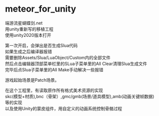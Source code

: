 # meteor_for_unity</br>
端游流星蝴蝶剑.net</br>用unity重新写的移植工程</br>
使用unity2020版本打开</br>

第一次开启，会弹出是否生成Slua代码</br>
如果生成之后编译器报错</br>
需要删除Assets/Slua/LuaObject/Custom内的全部文件</br>
然后点击编辑器顶部菜单栏里的SLua子菜单里的All Clear清理Slua生成文件</br>
完毕后点Slua子菜单里的All Make手动解决一些报错</br>

游戏起始场景是Patch场景。</br>

在这个工程里，有读取原作所有格式美术资源的实现</br>
skc(模型+材质),bnc（骨架）,gmc/gmb(场景/道具模型),amb(动画关键帧数据)等的实现</br>
以及使用Unity的蒙皮组件，用自定义的动画系统控制骨骼过程</br>
